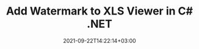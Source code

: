 ---
############################# Static ############################
layout: "auto-gen"
date: 2021-09-22T14:22:14+03:00
draft: false
product_tag: total
platform_tag: net

############################# Head ############################
head_title: "Add Watermark to XLS Viewer in C#, ASP.NET, VB.NET, Xamarin"
head_description: "Add image watermark to XLS file viewer applications in C#, ASP.NET, VB.NET, .NET Core, Xamarin and Mono in your desktop, web or mobile applications."

############################# Header ############################
title: "Add Watermark to XLS Viewer in C# .NET"
description: "Add watermark image to XLS document viewer applications in C#, ASP.NET, VB.NET, .NET Core, Xamarin and Mono platforms. Display the watermarked file in HTML, Image or PDF format inside your applications without using any additional software."

############################# SubMenu ############################
submenu:
    enable: false

############################# About ############################
about:
    enable: false
    title: "About GroupDocs.Total for .NET"
    content: |
        GroupDocs.Total for .NET is a suite of document manipulation APIs to perform powerful documents manipulation & automation features within your desktop solutions and web apps without requiring any other commercial application. It enables developers to add the functionalities (view, edit, annotate, convert, compare, e-sign, assemble, search, parse, merge, redact and classify) within PDF, Microsoft Office Word, Excel, PowerPoint, OneNote, Visio, Outlook, HTML, images, graphics, diagrams and 90+ other popular document formats.

        GroupDocs.Total APIs are well supported on all major operating systems and platforms including .NET Framework, .NET Standard, .NET Core, Mono and Xamarin.

############################# Steps ############################
steps:
    enable: true
    title_left: "Insert Watermarks to XLS File in .NET"
    content_left: |
        [Conholdate.Total for .NET](https://products.conholdate.com/total/net/) makes it easy for .NET developers to work with adding image watermarks to their document viewer applications by implementing a few easy steps.

        *   Instantiate **Watermarker** with input XLS document
        *   Use watermark image path as constructor parameter of **ImageWatermark** class
        *   Set the watermark size and alignment
        *   Add watermark to the **watermarker** and create output document
        *   Instantiate **Viewer** with output document
        *   Set options to view document as HTML
        
    title_right: "Get Started with .NET Core APIs"
    content_right: |
        The following piece of code requires `GroupDocs.Watermark` & `GroupDocs.Viewer` namespaces. You can get the respective files from the [downloads](https://downloads.conholdate.com/total/net) or fetch the whole package from [NuGet](https://www.nuget.org/packages/Conholdate.Total/).

        Insert image watermark to XLS on different operating systems such as Windows, Linux or macOS while using platforms such as Windows Azure, Mono and Xamarin.
        
    code: |
        ```cs {linenos=false}
        // Add image watermark to XLS in C# .NET
        // Instantiate Watermarker with input XLS document
        using (Watermarker watermarker = new Watermarker("input.xls"))
          {
            // Use watermark image path as constructor parameter of ImageWatermark class
            using (ImageWatermark watermark = new ImageWatermark("watermark.png"))
            {
              // Set watermark size and alignment
              watermark.Width = 150;
              watermark.Height = 150;
              watermark.HorizontalAlignment = HorizontalAlignment.Right;
              watermark.VerticalAlignment = VerticalAlignment.Top;

              //Add watermark to the watermarker and generate output document
              watermarker.Add(watermark);
              watermarker.Save("output.xls");
            }
          }
        
        // View watermarked XLS file using GroupDocs.Viewer API
        // Instantiate Viewer with output document
        using (Viewer viewer = new Viewer("output.xls"))
          {
            // Set options to view document as HTML
            HtmlViewOptions options = HtmlViewOptions.ForEmbeddedResources("output{0}.html");
            viewer.View(options);
          }
        ```
        
############################# Demos ############################
demos:
    enable: false
    title: "Free Document Automation Apps"
    content: |
        Offline [GroupDocs.Total Apps](https://products.groupdocs.app/total) to view, convert, annotate, compare, sign, assemble, parse, classify, redact and search documents.  
        The live demo has the following benefits
        
############################# About Formats ############################
about_formats:
    enable: true
    format:
        # format loop
        - icon: "far fa-file-excel-o"
          title: " About XLS File Format"
          content: |
            Files with XLS extension represent Excel Binary File Format. Such files can be created by Microsoft Excel as well as other similar spreadsheet programs such as OpenOffice Calc or Apple Numbers. File saved by Excel is known as Workbook where each workbook can have one or more worksheets. Data is stored and displayed to users in table format in worksheet and can span numeric values, text data, formulas, external data connections, images, and charts. Applications like Microsoft Excel lets you export workbook data to several different formats including PDF, CSV, XLSX, TXT, HTML, XPS, and several others. The XLS file format was replaced with a more open and structured format, XLSX, with the release of Microsoft Excel 2007. The latest versions still provide support for creating and reading XLS files, though XLSX is the first choice of use now.

          link: "https://docs.fileformat.com/spreadsheet/xls/"

############################# More Formats ############################
more_formats:
    enable: true
    title: "Adding Image Watermarks to Other Document Format Viewers"
    format: 
        # format loop
        - name: "Add Watermark to PDF"
          link: "https://products.conholdate.com/total/net/watermark/pdf/"
          description: "Adobe Portable Document Format"

        # format loop
        - name: "Add Watermark to Word"
          link: "https://products.conholdate.com/total/net/watermark/word/"
          description: "Microsoft Word Document"

        # format loop
        - name: "Add Watermark to Excel"
          link: "https://products.conholdate.com/total/net/watermark/excel/"
          description: "Microsoft Excel Worksheet"

        # format loop
        - name: "Add Watermark to Image"
          link: "https://products.conholdate.com/total/net/watermark/image/"
          description: "Image Files"

        # format loop
        - name: "Add Watermark to DOC"
          link: "https://products.conholdate.com/total/net/watermark/doc/"
          description: "Microsoft Word 97-2003 Document"

        # format loop
        - name: "Add Watermark to DOCX"
          link: "https://products.conholdate.com/total/net/watermark/docx/"
          description: "Microsoft Word Document"

        # format loop
        - name: "Add Watermark to DOT"
          link: "https://products.conholdate.com/total/net/watermark/dot/"
          description: "Microsoft Word 97-2003 Template"

        # format loop
        - name: "Add Watermark to DOTX"
          link: "https://products.conholdate.com/total/net/watermark/dotx/"
          description: "Microsoft Word Template"

        # format loop
        - name: "Add Watermark to RTF"
          link: "https://products.conholdate.com/total/net/watermark/rtf/"
          description: "Rich Text Document"

        # format loop
        - name: "Add Watermark to XLS"
          link: "https://products.conholdate.com/total/net/watermark/xls/"
          description: "Microsoft Excel 95-2003 Workbook Worksheet"

        # format loop
        - name: "Add Watermark to XLSX"
          link: "https://products.conholdate.com/total/net/watermark/xlsx/"
          description: "Microsoft Excel Worksheet"

        # format loop
        - name: "Add Watermark to XLT"
          link: "https://products.conholdate.com/total/net/watermark/xlt/"
          description: "Microsoft Excel 97-2003 Worksheet Template"

        # format loop
        - name: "Add Watermark to XLTX"
          link: "https://products.conholdate.com/total/net/watermark/xltx/"
          description: "Excel Open XML Spreadsheet Template"

        # format loop
        - name: "Add Watermark to PPT"
          link: "https://products.conholdate.com/total/net/watermark/ppt/"
          description: "Microsoft PowerPoint 97-2003 Presentation"

        # format loop
        - name: "Add Watermark to PPTX"
          link: "https://products.conholdate.com/total/net/watermark/pptx/"
          description: "Microsoft PowerPoint Presentation"

        # format loop
        - name: "Add Watermark to PPS"
          link: "https://products.conholdate.com/total/net/watermark/pps/"
          description: "Microsoft PowerPoint 97-2003 Slide Show"

        # format loop
        - name: "Add Watermark to PPSX"
          link: "https://products.conholdate.com/total/net/watermark/ppsx/"
          description: "Microsoft PowerPoint Slide Show"

        # format loop
        - name: "Add Watermark to POT"
          link: "https://products.conholdate.com/total/net/watermark/pot/"
          description: "Microsoft PowerPoint Template"
        
        # format loop
        - name: "Add Watermark to POTX"
          link: "https://products.conholdate.com/total/net/watermark/potx/"
          description: "Microsoft PowerPoint Presentation"

        # format loop
        - name: "Add Watermark to BMP"
          link: "https://products.conholdate.com/total/net/watermark/bmp/"
          description: "Bitmap Picture"

        # format loop
        - name: "Add Watermark to GIF"
          link: "https://products.conholdate.com/total/net/watermark/gif/"
          description: "Graphics Interchange Format"

        # format loop
        - name: "Add Watermark to JPEG"
          link: "https://products.conholdate.com/total/net/watermark/jpeg/"
          description: "Joint Photographic Experts Group"

        # format loop
        - name: "Add Watermark to PNG"
          link: "https://products.conholdate.com/total/net/watermark/png/"
          description: "Portable Network Graphics"

        # format loop
        - name: "Add Watermark to TIFF"
          link: "https://products.conholdate.com/total/net/watermark/tiff/"
          description: "Tagged Image File Format"

        # format loop
        - name: "Add Watermark to VSD"
          link: "https://products.conholdate.com/total/net/watermark/vsd/"
          description: "Microsoft Visio 2003-2010 Drawing"

        # format loop
        - name: "Add Watermark to VDX"
          link: "https://products.conholdate.com/total/net/watermark/vdx/"
          description: "Microsoft Visio 2003-2010 XML Drawing"

        # format loop
        - name: "Add Watermark to VSS"
          link: "https://products.conholdate.com/total/net/watermark/vss/"
          description: "Microsoft Visio 2003-2010 Stencil"

        # format loop
        - name: "Add Watermark to VSSX"
          link: "https://products.conholdate.com/total/net/watermark/vssx/"
          description: "Microsoft Visio Stencil"

        # format loop
        - name: "Add Watermark to VSDX"
          link: "https://products.conholdate.com/total/net/watermark/vsdx/"
          description: "Microsoft Visio Drawing"

############################# Back to top ###############################
back_to_top:
  enable: true
---